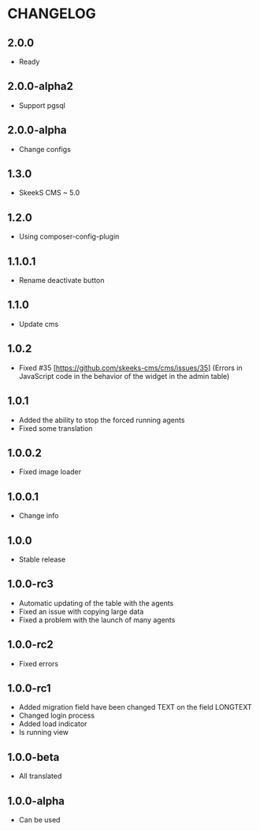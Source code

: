 CHANGELOG
==============

2.0.0
-----------------
 * Ready
 
2.0.0-alpha2
-----------------
 * Support pgsql
 
2.0.0-alpha
-----------------
 * Change configs
 
1.3.0
-----------------
 * SkeekS CMS ~ 5.0
 
1.2.0
-----------------
 * Using composer-config-plugin
 
1.1.0.1
-----------------
  * Rename deactivate button
  
  
1.1.0
-----------------
  * Update cms

1.0.2
-----------------
  * Fixed #35 [https://github.com/skeeks-cms/cms/issues/35] (Errors in JavaScript code in the behavior of the widget in the admin table)

1.0.1
-----------------
  * Added the ability to stop the forced running agents
  * Fixed some translation

1.0.0.2
-----------------
  * Fixed image loader

1.0.0.1
-----------------
  * Change info

1.0.0
-----------------
  * Stable release
  
1.0.0-rc3
-----------------
  * Automatic updating of the table with the agents
  * Fixed an issue with copying large data
  * Fixed a problem with the launch of many agents

1.0.0-rc2
-----------------
  * Fixed errors

1.0.0-rc1
-----------------
  * Added migration field have been changed TEXT on the field LONGTEXT
  * Changed login process
  * Added load indicator
  * Is running view

1.0.0-beta
-----------------
  * All translated

1.0.0-alpha
-----------------
  * Can be used
